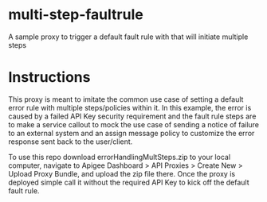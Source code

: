 # multi-step-faultrule
A sample proxy to trigger a default fault rule with that will initiate multiple steps

# Instructions
This proxy is meant to imitate the common use case of setting a default error rule with multiple steps/policies within it. In this example, the error is caused by a failed API Key security requirement and the fault rule steps are to make a service callout to mock the use case of sending a notice of failure to an external system and an assign message policy to customize the error response sent back to the user/client.

To use this repo download errorHandlingMultSteps.zip to your local computer, navigate to Apigee Dashboard > API Proxies > Create New > Upload Proxy Bundle, and upload the zip file there. Once the proxy is deployed simple call it without the required API Key to kick off the default fault rule.